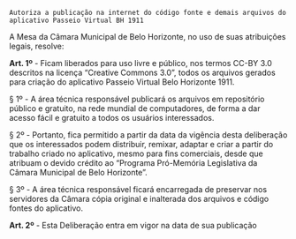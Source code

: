     Autoriza a publicação na internet do código fonte e demais arquivos do aplicativo Passeio Virtual BH 1911

A Mesa da Câmara Municipal de Belo Horizonte, no uso de suas atribuições legais, resolve:

<strong>Art. 1º</strong> - Ficam liberados para uso livre e público, nos termos CC-BY 3.0 descritos na licença “Creative Commons 3.0”, todos os arquivos gerados para criação do aplicativo Passeio Virtual Belo Horizonte 1911.

   § 1º - A área técnica responsável publicará os arquivos em repositório público e gratuito, na rede mundial de computadores, de forma a dar acesso fácil e gratuito a todos os usuários interessados.

   § 2º - Portanto, fica permitido a partir da data da vigência desta deliberação que os interessados podem distribuir, remixar, adaptar e criar a partir do trabalho criado no aplicativo, mesmo para fins comerciais, desde que atribuam o devido crédito ao “Programa Pró-Memória Legislativa da Câmara Municipal de Belo Horizonte”.

   § 3º - A área técnica responsável ficará encarregada de preservar nos servidores da Câmara cópia original e inalterada dos arquivos e código fontes do aplicativo.

<strong>Art. 2º</strong> - Esta Deliberação entra em vigor na data de sua publicação
